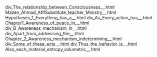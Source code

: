 div_The_relationship_between_Consciousness__.html
Mazen_Ahmad_AfifSubstitute_teacher_Ministry__.html
Hypotheses_1_Everything_has_a__.html
div_As_Every_action_has__.html
Chapter1_Awareness_of_peace_in__.html
div_B_Awareness_mechanism_in__.html
div_Apart_from_addressing_the__.html
Chapter_2_Awareness_mechanism_indetermining__.html
div_Some_of_these_acts__.html
div_Thus_the_behavior_is__.html
Also_each_material_entropy_volumetric__.html